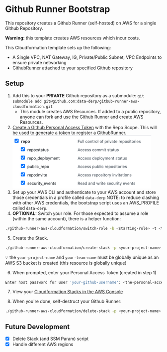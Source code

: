 # Github Runner Bootstrap
This repository creates a Github Runner (self-hosted) on AWS for a single Github Repository. 

**Warning:** this template creates AWS resources which incur costs.

This Cloudformation template sets up the following:
* A Single VPC, NAT Gateway, IG, Private/Public Subnet, VPC Endpoints to ensure private networking
* GithubRunner attached to your specified Github repository 

## Setup
1. Add this to your **PRIVATE** Github repository as a submodule: `git submodule add git@github.com:data-derp/gitbub-runner-aws-cloudformation.git`
   * This module creates AWS Resources. If added to a public repository, anyone can fork and use the Github Runner and create AWS Resources.
2. [Create a Github Personal Access Token](https://docs.github.com/en/github/authenticating-to-github/creating-a-personal-access-token) with the Repo Scope. This will be used to generate a token to register a GithubRunner.
![github-repo-scope](./assets/github-repo-scope.png)
3. Set up your AWS CLI and authenticate to your AWS account and store those credentials in a profile called `data-derp` NOTE: to reduce clashing with other AWS credentials, the bootstrap script uses an AWS_PROFILE called `data-derp`.
4. **OPTIONAL:** Switch your role.  For those expected to assume a role (within the same account), there is a helper function:
```bash
./github-runner-aws-cloudformation/switch-role -b <starting-role> -t <target-role>
```
5. Create the Stack. 
```bash
./github-runner-aws-cloudformation/create-stack -p <your-project-name> -m <your-team-name> -r <aws-region> -u <your-github-username>
```
:bulb: the `your-project-name` and `your-team-name` must be globally unique as an AWS S3 bucket is created (this resource is globally unique)

6. When prompted, enter your Personal Access Token (created in step 1)
```bash
Enter host password for user 'your-github-username': <the-personal-access-token>
```

7. View your [Cloudformation Stacks in the AWS Console](https://eu-central-1.console.aws.amazon.com/cloudformation/home?region=eu-central-1#/stacks)

8. When you're done, self-destruct your Github Runner:
```bash
./github-runner-aws-cloudformation/delete-stack -p <your-project-name> -m <your-team-name> -r <aws-region>
```
## Future Development
- [x] Delete Stack (and SSM Param) script
- [x] Handle different AWS regions